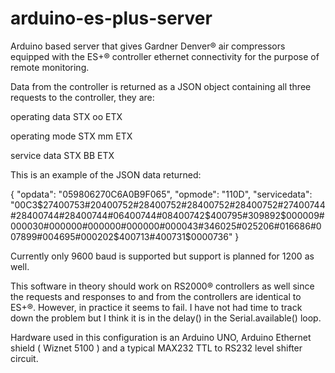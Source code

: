 arduino-es-plus-server
======================

Arduino based server that gives Gardner Denver® air compressors 
equipped with the ES+® controller ethernet connectivity for the 
purpose of remote monitoring. 

Data from the controller is returned as a JSON object containing
all three requests to the controller, they are:


 operating data STX oo ETX

 operating mode STX mm ETX

 service data STX BB ETX
 
 This is an example of the JSON data returned:
 
{
  "opdata": "059806270C6A0B9F065", 
  "opmode": "110D", 
  "servicedata": "00C3$27400753#20400752#28400752#28400752#28400752#27400744#28400744#28400744#06400744#08400742$400795#309892$000009#000030#000000#000000#000000#000043#346025#025206#016686#007899#004695#000202$400713#400731$0000736"
}

Currently only 9600 baud is supported but support is planned for 1200 as well.

This software in theory should work on RS2000® controllers as well since the
requests and responses to and from the controllers are identical to ES+®. 
However, in practice it seems to fail. I have not had time to track down the
problem but I think it is in the delay() in the Serial.available() loop.

Hardware used in this configuration is an Arduino UNO, Arduino Ethernet shield
( Wiznet 5100 ) and a typical MAX232 TTL to RS232 level shifter circuit.



